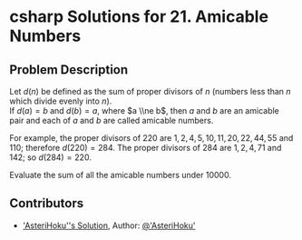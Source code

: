 
# csharp Solutions for 21. Amicable Numbers
## Problem Description
Let $d(n)$ be defined as the sum of proper divisors of $n$ (numbers less than $n$ which divide evenly into $n$).  
If $d(a) = b$ and $d(b) = a$, where $a \\ne b$, then $a$ and $b$ are an amicable pair and each of $a$ and $b$ are called amicable numbers.

For example, the proper divisors of $220$ are $1, 2, 4, 5, 10, 11, 20, 22, 44, 55$ and $110$; therefore $d(220) = 284$. The proper divisors of $284$ are $1, 2, 4, 71$ and $142$; so $d(284) = 220$.

Evaluate the sum of all the amicable numbers under $10000$.

## Contributors
- ['AsteriHoku''s Solution]('AsteriHoku'), Author: [@'AsteriHoku'](https://github.com/'AsteriHoku')
